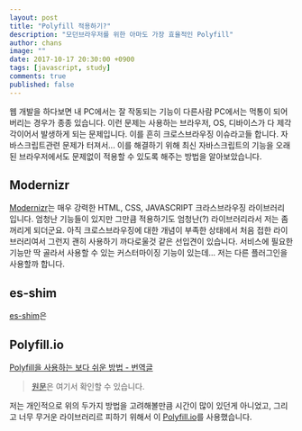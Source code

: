 ```yaml
---
layout: post
title: "Polyfill 적용하기?"
description: "모던브라우저를 위한 아마도 가장 효율적인 Polyfill"
author: chans
image: ""
date: 2017-10-17 20:30:00 +0900
tags: [javascript, study]
comments: true
published: false
---
```


웹 개발을 하다보면 내 PC에서는 잘 작동되는 기능이 다른사람 PC에서는 먹통이 되어버리는 경우가 종종 있습니다. 이런 문제는 사용하는 브라우저, OS, 디바이스가  다 제각각이어서 발생하게 되는 문제입니다. 이를 흔히 크로스브라우징 이슈라고들 합니다. 자바스크립트관련 문제가 터져서... 이를 해결하기 위해 최신 자바스크립트의 기능을 오래된 브라우저에서도 문제없이 적용할 수 있도록 해주는 방법을 알아보았습니다.

## Modernizr

<!-- ![modernizr logo](/20171017-2.png) -->
[Modernizr](https://modernizr.com/)는 매우 강력한 HTML, CSS, JAVASCRIPT 크라스브라우징 라이브러리 입니다. 엄청난 기능들이 있지만 그만큼 적용하기도 엄청난(?) 라이브러리라서 저는 좀 꺼리게 되더군요. 아직 크로스브라우징에 대한 개념이 부족한 상태에서 처음 접한 라이브러리여서 그런지 괜히 사용하기 까다로울것 같은 선입견이 있습니다. 서비스에 필요한 기능만 딱 골라서 사용할 수 있는 커스터마이징 기능이 있는데... 저는 다른 플러그인을 사용할까 합니다.

## es-shim
[es-shim](https://github.com/es-shims)은 

## Polyfill.io
[Polyfill을 사용하는 보다 쉬운 방법 - 번역글](http://hacks.mozilla.or.kr/2014/12/an-easier-way-of-using-polyfills/)
> [원문](https://hacks.mozilla.org/2014/11/an-easier-way-of-using-polyfills/)은 여기서 확인할 수 있습니다.

저는 개인적으로 위의 두가지 방법을 고려해볼만큼 시간이 많이 있던게 아니었고, 그리고 너무 무거운 라이브러리르 피하기 위해서 이 [Polyfill.io](https://cdn.polyfill.io/v2/docs/)를 사용했습니다.






